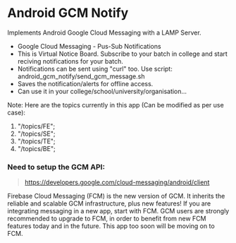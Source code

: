 # Android GCM Notify
Implements Android Google Cloud Messaging with a LAMP Server.

* Google Cloud Messaging - Pus-Sub Notifications
* This is Virtual Notice Board. Subscribe to your batch in college and start reciving notifications for your batch.
* Notifications can be sent using "curl" too. Use script: android_gcm_notify/send_gcm_message.sh
* Saves the notification/alerts for offline access.
* Can use it in your college/school/university/organisation...

Note: Here are the topics currently in this app (Can be modified as per use case):
1) "/topics/FE";
2) "/topics/SE";
3) "/topics/TE";
4) "/topics/BE";

### Need to setup the GCM API:
> https://developers.google.com/cloud-messaging/android/client

Firebase Cloud Messaging (FCM) is the new version of GCM. It inherits the reliable and scalable GCM infrastructure, plus new features! If you are integrating messaging in a new app, start with FCM. GCM users are strongly recommended to upgrade to FCM, in order to benefit from new FCM features today and in the future. This app too soon will be moving on to FCM.
